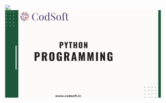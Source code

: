 ![.](https://github.com/anushkakaushik200219/CODSOFT/tree/main/Python/Anushka-Kaushik-CODSOFT-PYTHON-OFFER-LETTER)
![.](https://github.com/anushkakaushik200219/CODSOFT/blob/main/Python/1.jpg)
